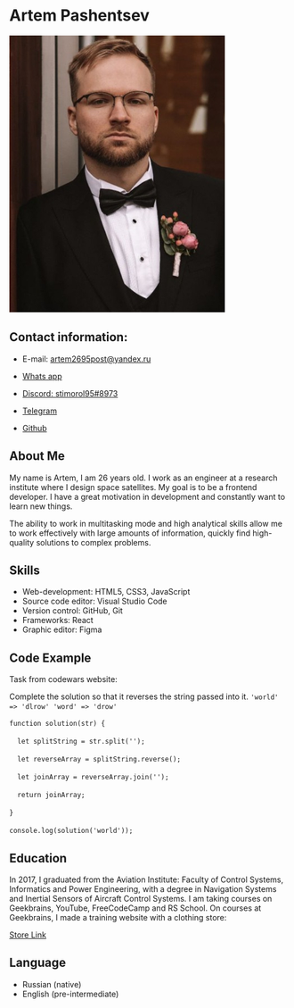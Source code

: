 # **Artem Pashentsev**

![profile](./assets/pictures/main-foto.jpg)

## Contact information:

- E-mail: artem2695post@yandex.ru

- [Whats app](https://wa.me/+79999645808)

- [Discord: stimorol95#8973](https://discord.com/channels/@me/626266222471675906)

- [Telegram](https://t.me/stimorol95)

- [Github](https://github.com/stimorol95)

## About Me

My name is Artem, I am 26 years old. I work as an engineer at a research institute where I design space satellites. My goal is to be a frontend developer. I have a great motivation in development and constantly want to learn new things.

The ability to work in multitasking mode and high analytical skills allow me to work effectively with large amounts of information, quickly find high-quality solutions to complex problems.

## Skills

- Web-development: HTML5, CSS3, JavaScript
- Source code editor: Visual Studio Code
- Version control: GitHub, Git
- Frameworks: React
- Graphic editor: Figma

## Code Example

Task from codewars website:

Complete the solution so that it reverses the string passed into it.
`'world' => 'dlrow' 'word' => 'drow' `

```
function solution(str) {

  let splitString = str.split('');

  let reverseArray = splitString.reverse();

  let joinArray = reverseArray.join('');

  return joinArray;

}

console.log(solution('world'));
```

## Education

In 2017, I graduated from the Aviation Institute: Faculty of Control Systems, Informatics and Power Engineering, with a degree in Navigation Systems and Inertial Sensors of Aircraft Control Systems. I am taking courses on Geekbrains, YouTube, FreeCodeCamp and RS School. On courses at Geekbrains, I made a training website with a clothing store:

[Store Link](https://stimorol95.github.io/clothing_store/)

## Language

- Russian (native)
- English (pre-intermediate)

